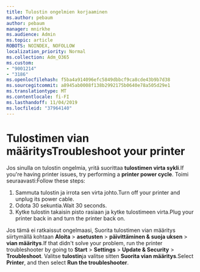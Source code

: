```yaml
---
title: Tulostin ongelmien korjaaminen
ms.author: pebaum
author: pebaum
manager: mnirkhe
ms.audience: Admin
ms.topic: article
ROBOTS: NOINDEX, NOFOLLOW
localization_priority: Normal
ms.collection: Adm_O365
ms.custom:
- "9001214"
- "3186"
ms.openlocfilehash: f5ba4a914096efc5849dbbcf9ca8cde43b9b7d38
ms.sourcegitcommit: a8945ab0008f138b2992175b0640e78a505d29e1
ms.translationtype: MT
ms.contentlocale: fi-FI
ms.lasthandoff: 11/04/2019
ms.locfileid: "37964140"
---
```

# <a name="troubleshoot-your-printer"></a><span data-ttu-id="4da1a-102">Tulostimen vian määritys</span><span class="sxs-lookup"><span data-stu-id="4da1a-102">Troubleshoot your printer</span></span>

<span data-ttu-id="4da1a-103">Jos sinulla on tulostin ongelmia, yritä suorittaa **tulostimen virta sykli**.</span><span class="sxs-lookup"><span data-stu-id="4da1a-103">If you're having printer issues, try performing a **printer power cycle**.</span></span> <span data-ttu-id="4da1a-104">Toimi seuraavasti:</span><span class="sxs-lookup"><span data-stu-id="4da1a-104">Follow these steps:</span></span>

1. <span data-ttu-id="4da1a-105">Sammuta tulostin ja irrota sen virta johto.</span><span class="sxs-lookup"><span data-stu-id="4da1a-105">Turn off your printer and unplug its power cable.</span></span>
2. <span data-ttu-id="4da1a-106">Odota 30 sekuntia.</span><span class="sxs-lookup"><span data-stu-id="4da1a-106">Wait 30 seconds.</span></span>
3. <span data-ttu-id="4da1a-107">Kytke tulostin takaisin pisto rasiaan ja kytke tulostimeen virta.</span><span class="sxs-lookup"><span data-stu-id="4da1a-107">Plug your printer back in and turn the printer back on.</span></span>

<span data-ttu-id="4da1a-108">Jos tämä ei ratkaissut ongelmaasi, Suorita tulostimen vian määritys siirtymällä kohtaan **Aloita** > **asetusten** > **päivittäminen & suoja uksen** > **vian määritys**.</span><span class="sxs-lookup"><span data-stu-id="4da1a-108">If that didn't solve your problem, run the printer troubleshooter by going to **Start** > **Settings** > **Update & Security** > **Troubleshoot**.</span></span> <span data-ttu-id="4da1a-109">Valitse **tulostin**ja valitse sitten **Suorita vian määritys**.</span><span class="sxs-lookup"><span data-stu-id="4da1a-109">Select **Printer**, and then select **Run the troubleshooter**.</span></span>